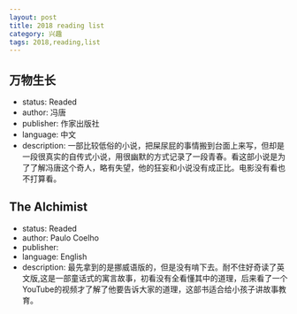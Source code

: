 ```yaml
---
layout: post
title: 2018 reading list
category: 兴趣
tags: 2018,reading,list
---
```


## 万物生长 

- status: Readed 
- author: 冯唐
- publisher: 作家出版社
- language: 中文
- description: 一部比较低俗的小说，把屎尿屁的事情搬到台面上来写，但却是一段很真实的自传式小说，用很幽默的方式记录了一段青春。看这部小说是为了了解冯唐这个奇人，略有失望，他的狂妄和小说没有成正比。电影没有看也不打算看。

## The Alchimist
- status: Readed 
- author: Paulo Coelho
- publisher: 
- language: English
- description: 
最先拿到的是挪威语版的，但是没有啃下去。耐不住好奇读了英文版,这是一部童话式的寓言故事，初看没有全看懂其中的道理，后来看了一个YouTube的视频才了解了他要告诉大家的道理，这部书适合给小孩子讲故事教育。


